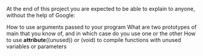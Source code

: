 At the end of this project you are expected to be able to explain to anyone, without the help of Google:

How to use arguments passed to your program
	What are two prototypes of main that you know of, and in which case do you use one or the other
																			   How to use __attribute__((unused)) or (void) to compile functions with unused variables or parameters
